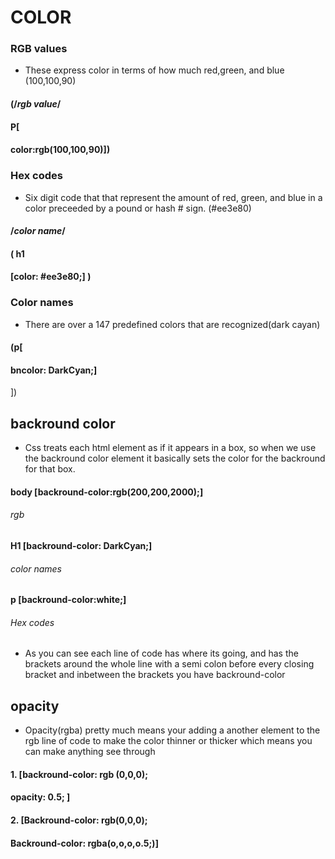 # COLOR



### RGB values
* These express color in terms of how much red,green, and blue (100,100,90)
 ####  (/*rgb value*/
#### P[
#### color:rgb(100,100,90)])
### Hex codes
* Six digit code that that represent the amount of red, green, and blue in a color preceeded by a pound or hash #
sign. (#ee3e80)
#### /*color name*/
####   ( h1
 ####  [color: #ee3e80;] )
### Color names
* There are over a 147 predefined colors that are recognized(dark cayan)
#### (p[
#### bncolor: DarkCyan;]
])

## backround color 
* Css treats each html element as if it appears in a box, so when we use the backround color element it basically sets the color for the backround for that box.
#### body [backround-color:rgb(200,200,2000);]  
###### rgb
#### H1 [backround-color: DarkCyan;]
###### color names
#### p [backround-color:white;]
###### Hex codes 
* As you can see each line of code has where its going, and has the brackets around the whole line with a semi colon before every closing bracket and inbetween the brackets you have backround-color
## opacity
* Opacity(rgba) pretty much means your adding a another element to the rgb line of code to make the color thinner or thicker which means you can make anything see through 
#### 1. [backround-color: rgb (0,0,0); 
####       opacity: 0.5; ]
#### 2. [Backround-color: rgb(0,0,0);
####    Backround-color: rgba(o,o,o,o.5;)] 